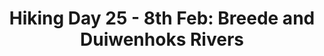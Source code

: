 ---
layout: post
title: "Hiking Day 25 - 8th Feb: Breede and Duiwenhoks Rivers"
day_number: 25
post_id: NULL
hike_date: 2009-02-08
km: 19.9
map_number: 14
destination: Duiwenhoksrivier
overnight: 
terrain: beach/cliffs/Duiwenhoksrivier
nature_reserve: 
notes: NULL
start_coord_lat: NULL
start_coord_long: NULL
end_coord_lat: -34.366317
end_coord_long: 21.00915
start_coord: NULL
destination_coord: 
file_name: 02-08.jpg
description: A very physical swim across Duiwenhoksrivier.
link: http://www.cape2kosi.com/2009/02/08/hiking-day-25/
---